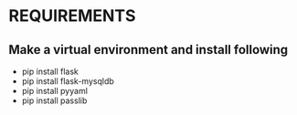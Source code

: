 # REQUIREMENTS #

## Make a virtual environment and install following ##

* pip install flask
* pip install flask-mysqldb
* pip install pyyaml
* pip install passlib

